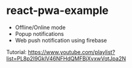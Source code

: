 # react-pwa-example

- Offline/Online mode
- Popup notifications
- Web push notification using firebase

Tutorial: https://www.youtube.com/playlist?list=PL8p2I9GklV46NFHdQMFBjXvxwVqtJpa2N
